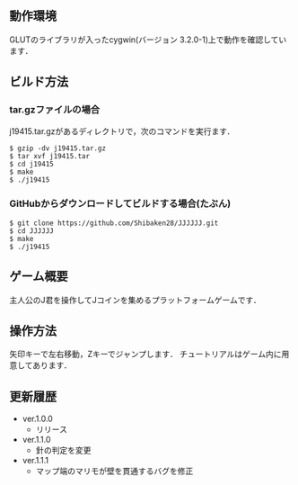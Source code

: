 ## 動作環境
GLUTのライブラリが入ったcygwin(バージョン 3.2.0-1)上で動作を確認しています．

## ビルド方法
### tar.gzファイルの場合
j19415.tar.gzがあるディレクトリで，次のコマンドを実行ます．
```
$ gzip -dv j19415.tar.gz
$ tar xvf j19415.tar
$ cd j19415
$ make
$ ./j19415
```
### GitHubからダウンロードしてビルドする場合(たぶん)
```
$ git clone https://github.com/Shibaken28/JJJJJJ.git
$ cd JJJJJJ
$ make
$ ./j19415
```


## ゲーム概要
主人公のJ君を操作してJコインを集めるプラットフォームゲームです．

## 操作方法
矢印キーで左右移動，Zキーでジャンプします．
チュートリアルはゲーム内に用意してあります．

## 更新履歴
- ver.1.0.0
  - リリース
- ver.1.1.0
  - 針の判定を変更
- ver.1.1.1
  - マップ端のマリモが壁を貫通するバグを修正
